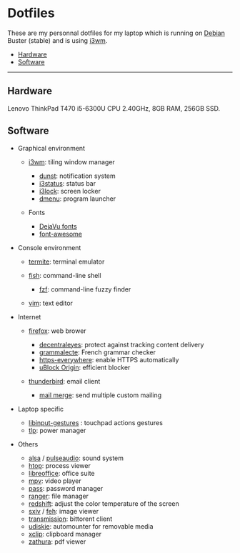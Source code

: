 # Dotfiles

These are my personnal dotfiles for my laptop which is running on
[Debian](https://www.debian.org/) Buster (stable) and is using
[i3wm](http://i3wm.org/).

- [Hardware](#hardware)
- [Software](#software)

---

## Hardware

Lenovo ThinkPad T470 i5-6300U CPU 2.40GHz, 8GB RAM, 256GB SSD.

## Software

- Graphical environment

    - [i3wm](http://i3wm.org/): tiling window manager

        - [dunst](http://www.knopwob.org/dunst/): notification system
        - [i3status](https://i3wm.org/i3status/): status bar
        - [i3lock](https://i3wm.org/i3lock/): screen locker
        - [dmenu](https://tools.suckless.org/dmenu/): program launcher

    - Fonts

        - [DejaVu fonts](https://dejavu-fonts.github.io/)
        - [font-awesome](http://fontawesome.io/)

- Console environment

    - [termite](https://github.com/thestinger/termite): terminal emulator
    - [fish](https://fishshell.com/): command-line shell

        - [fzf](https://github.com/junegunn/fzf): command-line fuzzy finder

    - [vim](http://www.vim.org/): text editor

- Internet

    - [firefox](https://www.mozilla.org/en-US/firefox/desktop/): web brower

        - [decentraleyes](https://addons.mozilla.org/en-us/firefox/addon/decentraleyes/):
          protect against tracking content delivery
        - [grammalecte](https://addons.mozilla.org/en-US/firefox/addon/grammalecte-fr/):
          French grammar checker
        - [https-everywhere](https://addons.mozilla.org/en-US/firefox/addon/https-everywhere/):
          enable HTTPS automatically
        - [uBlock Origin](https://addons.mozilla.org/en-us/firefox/addon/ublock-origin/):
          efficient blocker

    - [thunderbird](https://www.mozilla.org/en-US/thunderbird/): email client

        - [mail
        merge](https://addons.thunderbird.net/fr/thunderbird/addon/mail-merge/):
        send multiple custom mailing

- Laptop specific

    - [libinput-gestures](https://github.com/bulletmark/libinput-gestures) :
      touchpad actions gestures
    - [tlp](http://linrunner.de/en/tlp/tlp.html): power manager

- Others

    - [alsa](http://www.alsa-project.org/main/index.php/Main_Page) /
      [pulseaudio](https://www.freedesktop.org/wiki/Software/PulseAudio/): sound
      system
    - [htop](http://hisham.hm/htop/): process viewer
    - [libreoffice](https://www.libreoffice.org/): office suite
    - [mpv](https://mpv.io/): video player
    - [pass](https://www.passwordstore.org/): password manager
    - [ranger](http://ranger.nongnu.org/): file manager
    - [redshift](http://jonls.dk/redshift/): adjust the color temperature of the
      screen
    - [sxiv](https://github.com/muennich/sxiv) /
      [feh](http://feh.finalrewind.org/): image viewer
    - [transmission](https://www.transmissionbt.com/): bittorent client
    - [udiskie](https://github.com/coldfix/udiskie):  automounter for removable
      media
    - [xclip](https://github.com/astrand/xclip): clipboard manager
    - [zathura](https://pwmt.org/projects/zathura/): pdf viewer
